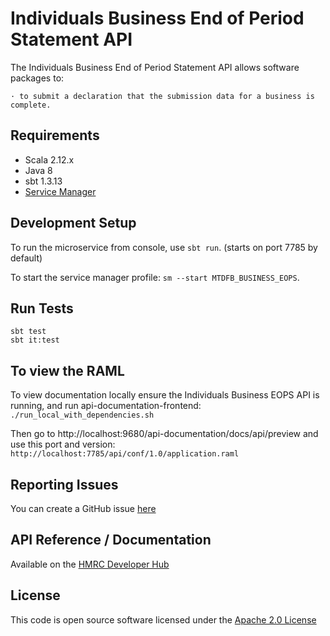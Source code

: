 Individuals Business End of Period Statement API
========================
The Individuals Business End of Period Statement API allows software packages to:

```
· to submit a declaration that the submission data for a business is complete. 
```

## Requirements
- Scala 2.12.x
- Java 8
- sbt 1.3.13
- [Service Manager](https://github.com/hmrc/service-manager)

## Development Setup
To run the microservice from console, use `sbt run`. (starts on port 7785 by default)

To start the service manager profile: `sm --start MTDFB_BUSINESS_EOPS`.
 
## Run Tests
```
sbt test
sbt it:test
```

## To view the RAML

To view documentation locally ensure the Individuals Business EOPS API is running, and run api-documentation-frontend:
`./run_local_with_dependencies.sh`

Then go to http://localhost:9680/api-documentation/docs/api/preview and use this port and version:
`http://localhost:7785/api/conf/1.0/application.raml`

## Reporting Issues
You can create a GitHub issue [here](https://github.com/hmrc/individuals-business-eops-api/issues)

## API Reference / Documentation 
Available on the [HMRC Developer Hub](https://developer.staging.tax.service.gov.uk/api-documentation/docs/api/service/individuals-business-eops-api/1.0)

## License
This code is open source software licensed under the [Apache 2.0 License]("http://www.apache.org/licenses/LICENSE-2.0.html")

